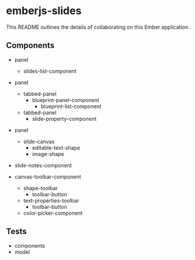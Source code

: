 # emberjs-slides

This README outlines the details of collaborating on this Ember application.

## Components

- panel
    - slides-list-component

- panel
    - tabbed-panel
        - blueprint-panel-component
            - blueprint-list-component
    - tabbed-panel
        - slide-property-component

- panel
    - slide-canvas
        - editable-text-shape
        - image-shape

- slide-notes-component

- canvas-toolbar-component
    - shape-toolbar
        - toolbar-button
    - text-properties-toolbar
        - toolbar-button
    - color-picker-component


## Tests

- components
- model
